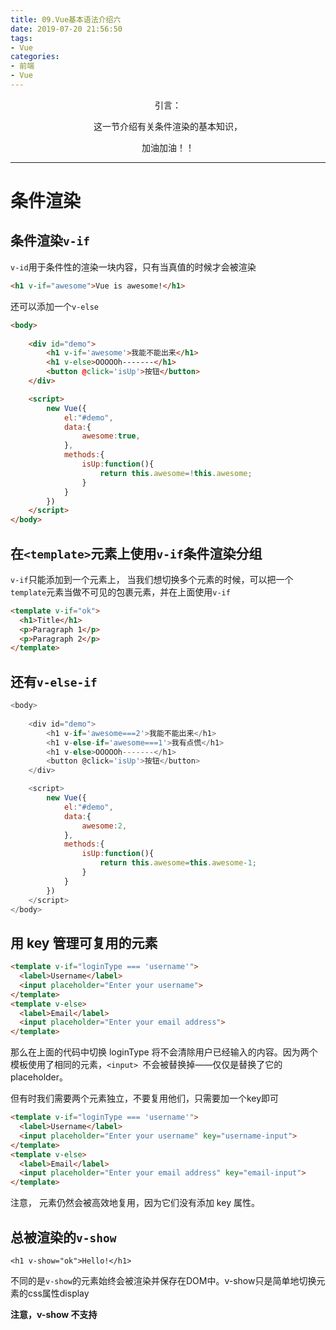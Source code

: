 ```yaml
---
title: 09.Vue基本语法介绍六
date: 2019-07-20 21:56:50
tags: 
- Vue
categories: 
- 前端
- Vue
---
```


<center>
引言：

这一节介绍有关条件渲染的基本知识，

加油加油！！
</center>
<!-- more -->

------------
# 条件渲染

## 条件渲染`v-if`
`v-id`用于条件性的渲染一块内容，只有当真值的时候才会被渲染
```HTML
<h1 v-if="awesome">Vue is awesome!</h1>
```
还可以添加一个`v-else`
```HTML
<body>
	
	<div id="demo">
		<h1 v-if='awesome'>我能不能出来</h1>
		<h1 v-else>OOOOOh-------</h1>
		<button @click='isUp'>按钮</button>
	</div>

	<script>
		new Vue({
			el:"#demo",
			data:{
				awesome:true,
			},
			methods:{
				isUp:function(){
					return this.awesome=!this.awesome;
				}
			}
		})
	</script>
</body>
```
## 在`<template>`元素上使用`v-if`条件渲染分组

`v-if`只能添加到一个元素上，
当我们想切换多个元素的时候，可以把一个`template`元素当做不可见的包裹元素，并在上面使用`v-if`

```HTML
<template v-if="ok">
  <h1>Title</h1>
  <p>Paragraph 1</p>
  <p>Paragraph 2</p>
</template>
```
## 还有`v-else-if`
```javascript
<body>
	
	<div id="demo">
		<h1 v-if='awesome===2'>我能不能出来</h1>
		<h1 v-else-if='awesome===1'>我有点慌</h1>
		<h1 v-else>OOOOOh-------</h1>
		<button @click='isUp'>按钮</button>
	</div>

	<script>
		new Vue({
			el:"#demo",
			data:{
				awesome:2,
			},
			methods:{
				isUp:function(){
					return this.awesome=this.awesome-1;
				}
			}
		})
	</script>
</body>
```

## 用 key 管理可复用的元素

```HTML
<template v-if="loginType === 'username'">
  <label>Username</label>
  <input placeholder="Enter your username">
</template>
<template v-else>
  <label>Email</label>
  <input placeholder="Enter your email address">
</template>
```
那么在上面的代码中切换 loginType 将不会清除用户已经输入的内容。因为两个模板使用了相同的元素，`<input> `不会被替换掉——仅仅是替换了它的 placeholder。

但有时我们需要两个元素独立，不要复用他们，只需要加一个key即可
```HTML
<template v-if="loginType === 'username'">
  <label>Username</label>
  <input placeholder="Enter your username" key="username-input">
</template>
<template v-else>
  <label>Email</label>
  <input placeholder="Enter your email address" key="email-input">
</template>
```
注意，<label> 元素仍然会被高效地复用，因为它们没有添加 key 属性。

## 总被渲染的`v-show`

```
<h1 v-show="ok">Hello!</h1>
```
不同的是`v-show`的元素始终会被渲染并保存在DOM中。v-show只是简单地切换元素的css属性display

**注意，v-show 不支持 <template> 元素，也不支持 v-else。**


## `v-if`和`v-show`的区别
v-if 是“真正”的条件渲染，因为它会确保在切换过程中条件块内的事件监听器和子组件适当地被销毁和重建。

v-if 也是惰性的：如果在初始渲染时条件为假，则什么也不做——直到条件第一次变为真时，才会开始渲染条件块。

相比之下，v-show元素总是会被渲染，并且只是简单地基于 CSS 进行切换。

所以：

如果需要非常频繁地切换，则使用 v-show 较好；如果在运行时条件很少改变，则使用 v-if 较好。
